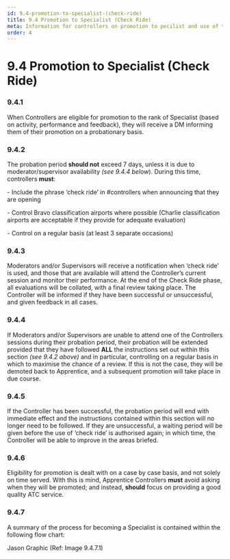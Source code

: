 ```yaml
---
id: 9.4-promotion-to-specialist-(check-ride)
title: 9.4 Promotion to Specialist (Check Ride)
meta: Information for controllers on promotion to pecilist and use of the phrase 'Check Ride'
order: 4
---
```


# 9.4  Promotion to Specialist (Check Ride)

 

### 9.4.1    

When Controllers are eligible for promotion to the rank of Specialist (based on activity, performance and feedback), they will receive a DM informing them of their promotion on a probationary basis.



### 9.4.2    

The probation period **should not** exceed 7 days, unless it is due to moderator/supervisor availability *(see 9.4.4 below*). During this time, controllers **must**:

\-    Include the phrase ‘check ride’ in #controllers when announcing that they are opening

\-    Control Bravo classification airports where possible (Charlie classification airports are acceptable if they provide for adequate evaluation)

\-    Control on a regular basis (at least 3 separate occasions)



### 9.4.3    

Moderators and/or Supervisors will receive a notification when ‘check ride’ is used, and those that are available will attend the Controller’s current session and monitor their performance. At the end of the Check Ride phase, all evaluations will be collated, with a final review taking place. The Controller will be informed if they have been successful or unsuccessful, and given feedback in all cases.



### 9.4.4    

If Moderators and/or Supervisors are unable to attend one of the Controllers sessions during their probation period, their probation will be extended provided that they have followed **ALL** the instructions set out within this section *(see 9.4.2 above)* and in particular, controlling on a regular basis in which to maximise the chance of a review. If this is not the case, they will be demoted back to Apprentice, and a subsequent promotion will take place in due course.



### 9.4.5    

If the Controller has been successful, the probation period will end with immediate effect and the instructions contained within this section will no longer need to be followed. If they are unsuccessful, a waiting period will be given before the use of ‘check ride’ is authorised again; in which time, the Controller will be able to improve in the areas briefed.



### 9.4.6    

Eligibility for promotion is dealt with on a case by case basis, and not solely on time served. With this is mind, Apprentice Controllers **must** avoid asking when they will be promoted; and instead, **should** focus on providing a good quality ATC service.

 

### 9.4.7    

A summary of the process for becoming a Specialist is contained within the following flow chart:

 

Jason Graphic (Ref: Image 9.4.7.1)